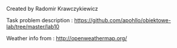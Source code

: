 Created by Radomir Krawczykiewicz

Task problem description : https://github.com/apohllo/obiektowe-lab/tree/master/lab10

Weather info from : http://openweathermap.org/